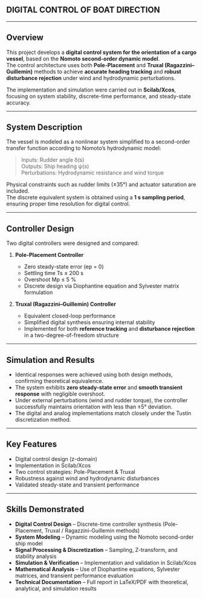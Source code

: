 ## **DIGITAL CONTROL OF BOAT DIRECTION**

---

## Overview
This project develops a **digital control system for the orientation of a cargo vessel**, based on the **Nomoto second-order dynamic model**.  
The control architecture uses both **Pole-Placement** and **Truxal (Ragazzini–Guillemin)** methods to achieve **accurate heading tracking** and **robust disturbance rejection** under wind and hydrodynamic perturbations.

The implementation and simulation were carried out in **Scilab/Xcos**, focusing on system stability, discrete-time performance, and steady-state accuracy.

---

## System Description
The vessel is modeled as a nonlinear system simplified to a second-order transfer function according to Nomoto’s hydrodynamic model:

> Inputs: Rudder angle δ(s)  
> Outputs: Ship heading ψ(s)  
> Perturbations: Hydrodynamic resistance and wind torque  

Physical constraints such as rudder limits (±35°) and actuator saturation are included.  
The discrete equivalent system is obtained using a **1 s sampling period**, ensuring proper time resolution for digital control.

---

## Controller Design
Two digital controllers were designed and compared:

1. **Pole-Placement Controller**  
   - Zero steady-state error (ep = 0)  
   - Settling time Ts ≤ 200 s  
   - Overshoot Mp ≤ 5 %  
   - Discrete design via Diophantine equation and Sylvester matrix formulation  

2. **Truxal (Ragazzini–Guillemin) Controller**  
   - Equivalent closed-loop performance  
   - Simplified digital synthesis ensuring internal stability  
   - Implemented for both **reference tracking** and **disturbance rejection** in a two-degree-of-freedom structure  

---

## Simulation and Results
- Identical responses were achieved using both design methods, confirming theoretical equivalence.  
- The system exhibits **zero steady-state error** and **smooth transient response** with negligible overshoot.  
- Under external perturbations (wind and rudder torque), the controller successfully maintains orientation with less than ±5° deviation.  
- The digital and analog implementations match closely under the Tustin discretization method.  

---

## Key Features
- Digital control design (z-domain)  
- Implementation in Scilab/Xcos  
- Two control strategies: Pole-Placement & Truxal  
- Robustness against wind and hydrodynamic disturbances  
- Validated steady-state and transient performance  

---

## Skills Demonstrated

- **Digital Control Design** – Discrete-time controller synthesis (Pole-Placement, Truxal / Ragazzini-Guillemin methods)
- **System Modeling** – Dynamic modeling using the Nomoto second-order ship model
- **Signal Processing & Discretization** – Sampling, Z-transform, and stability analysis
- **Simulation & Verification** – Implementation and validation in Scilab/Xcos
- **Mathematical Analysis** – Use of Diophantine equations, Sylvester matrices, and transient performance evaluation
- **Technical Documentation** – Full report in LaTeX/PDF with theoretical, analytical, and simulation results
